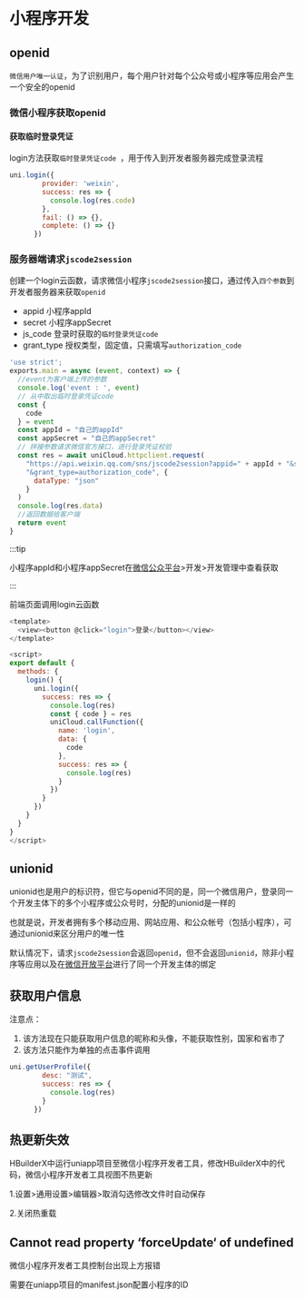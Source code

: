 

# 小程序开发

## openid

`微信用户唯一认证`，为了识别用户，每个用户针对每个公众号或小程序等应用会产生一个安全的openid

### 微信小程序获取openid

#### 获取临时登录凭证

login方法获取`临时登录凭证code `，用于传入到开发者服务器完成登录流程

```js
uni.login({
        provider: 'weixin',
        success: res => {
          console.log(res.code)
        },
        fail: () => {},
        complete: () => {}
      })
```

### 服务器端请求`jscode2session`

创建一个login云函数，请求微信小程序`jscode2session`接口，通过传入`四个参数`到开发者服务器来获取`openid`

- appid  小程序appId
- secret  小程序appSecret
- js_code  登录时获取的`临时登录凭证code`
- grant_type  授权类型，固定值，只需填写`authorization_code`

```js
'use strict';
exports.main = async (event, context) => {
  //event为客户端上传的参数
  console.log('event : ', event)
  // 从中取出临时登录凭证code
  const {
    code
  } = event
  const appId = "自己的appId"
  const appSecret = "自己的appSecret"
  // 拼接参数请求微信官方接口，进行登录凭证校验
  const res = await uniCloud.httpclient.request(
    "https://api.weixin.qq.com/sns/jscode2session?appid=" + appId + "&secret=" + appSecret + "&js_code=" + code +
    "&grant_type=authorization_code", {
      dataType: "json"
    }
  )
  console.log(res.data)
  //返回数据给客户端
  return event
}
```

:::tip

小程序appId和小程序appSecret在[微信公众平台](https://mp.weixin.qq.com/)>开发>开发管理中查看获取

:::

前端页面调用login云函数

```js
<template>
  <view><button @click="login">登录</button></view>
</template>

<script>
export default {
  methods: {
    login() {
      uni.login({
        success: res => {
          console.log(res)
          const { code } = res
          uniCloud.callFunction({
            name: 'login',
            data: {
              code
            },
            success: res => {
              console.log(res)
            }
          })
        }
      })
    }
  }
}
</script>
```

## unionid

unionid也是用户的标识符，但它与openid不同的是，同一个微信用户，登录同一个开发主体下的多个小程序或公众号时，分配的unionid是一样的

也就是说，开发者拥有多个移动应用、网站应用、和公众帐号（包括小程序），可通过unionid来区分用户的唯一性

默认情况下，请求`jscode2session`会返回`openid`，但不会返回`unionid`，除非小程序等应用以及在[微信开放平台](https://open.weixin.qq.com/)进行了同一个开发主体的绑定

## 获取用户信息

注意点：

1. 该方法现在只能获取用户信息的昵称和头像，不能获取性别，国家和省市了
2. 该方法只能作为单独的点击事件调用

```js
uni.getUserProfile({
        desc: "测试",
        success: res => {
          console.log(res)
        }
      })
```

## 热更新失效

HBuilderX中运行uniapp项目至微信小程序开发者工具，修改HBuilderX中的代码，微信小程序开发者工具视图不热更新

1.设置>通用设置>编辑器>取消勾选修改文件时自动保存

2.关闭热重载

## Cannot read property ‘forceUpdate‘ of undefined

微信小程序开发者工具控制台出现上方报错

需要在uniapp项目的manifest.json配置小程序的ID

